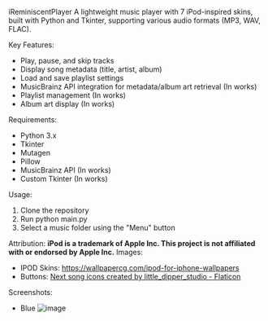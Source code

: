 iReminiscentPlayer
A lightweight music player with 7 iPod-inspired skins, built with Python and Tkinter, supporting various audio formats (MP3, WAV, FLAC).

Key Features:

- Play, pause, and skip tracks
- Display song metadata (title, artist, album)
- Load and save playlist settings
- MusicBrainz API integration for metadata/album art retrieval (In works)
- Playlist management (In works)
- Album art display (In works)

Requirements:

- Python 3.x
- Tkinter
- Mutagen
- Pillow
- MusicBrainz API (In works)
- Custom Tkinter (In works)

Usage:

1. Clone the repository
2. Run python main.py
3. Select a music folder using the "Menu" button

Attribution:
**iPod is a trademark of Apple Inc. This project is not affiliated with or endorsed by Apple Inc.**
Images:
- IPOD Skins: https://wallpapercg.com/ipod-for-iphone-wallpapers
- Buttons: <a href="https://www.flaticon.com/free-icons/next-song" title="next song icons">Next song icons created by little_dipper_studio - Flaticon</a>

Screenshots:
- Blue
![image](https://github.com/user-attachments/assets/23ac3983-9fa5-45e7-88a3-ac5795d9e569)
